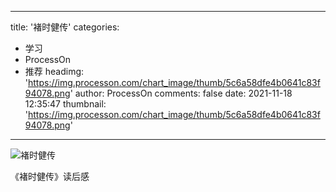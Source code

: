 
---
title: '褚时健传'
categories: 
 - 学习
 - ProcessOn
 - 推荐
headimg: 'https://img.processon.com/chart_image/thumb/5c6a58dfe4b0641c83f94078.png'
author: ProcessOn
comments: false
date: 2021-11-18 12:35:47
thumbnail: 'https://img.processon.com/chart_image/thumb/5c6a58dfe4b0641c83f94078.png'
---

<div>   
<img class="thumb" alt="褚时健传" src="https://img.processon.com/chart_image/thumb/5c6a58dfe4b0641c83f94078.png" referrerpolicy="no-referrer">
<p>《褚时健传》读后感</p>  
</div>
            